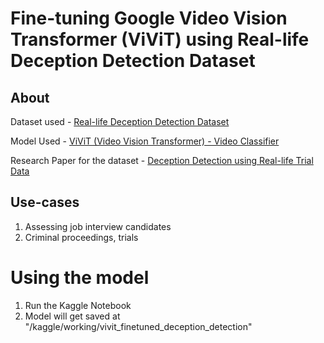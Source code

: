 # Fine-tuning Google Video Vision Transformer (ViViT) using Real-life Deception Detection Dataset

## About

Dataset used - [Real-life Deception Detection Dataset](https://public.websites.umich.edu/~zmohamed/resources.html)

Model Used - [ViViT (Video Vision Transformer) - Video Classifier](https://huggingface.co/google/vivit-b-16x2)

Research Paper for the dataset - [Deception Detection using Real-life Trial Data](https://web.eecs.umich.edu/~zmohamed/PDFs/Trial.ICMI.pdf)

## Use-cases

1. Assessing job interview candidates
2. Criminal proceedings, trials

# Using the model

1. Run the Kaggle Notebook
2. Model will get saved at "/kaggle/working/vivit_finetuned_deception_detection"
